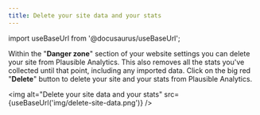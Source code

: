 ```yaml
---
title: Delete your site data and your stats
---
```


import useBaseUrl from '@docusaurus/useBaseUrl';

Within the "**Danger zone**" section of your website settings you can delete your site from Plausible Analytics. This also removes all the stats you've collected until that point, including any imported data. Click on the big red "**Delete**" button to delete your site and your stats from Plausible Analytics.

<img alt="Delete your site data and your stats" src={useBaseUrl('img/delete-site-data.png')} />
